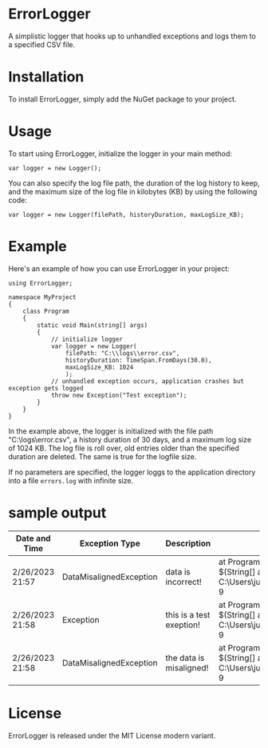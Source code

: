 # ErrorLogger
A simplistic logger that hooks up to unhandled exceptions and logs them to a specified CSV file.

# Installation
To install ErrorLogger, simply add the NuGet package to your project.

# Usage
To start using ErrorLogger, initialize the logger in your main method:

```
var logger = new Logger();
```

You can also specify the log file path, the duration of the log history to keep, and the maximum size of the log file in kilobytes (KB) by using the following code:

```
var logger = new Logger(filePath, historyDuration, maxLogSize_KB);
```

# Example
Here's an example of how you can use ErrorLogger in your project:

```
using ErrorLogger;

namespace MyProject
{
    class Program
    {
        static void Main(string[] args)
        {
            // initialize logger
            var logger = new Logger(
                filePath: "C:\\logs\\error.csv", 
                historyDuration: TimeSpan.FromDays(30.0), 
                maxLogSize_KB: 1024
                );
            // unhandled exception occurs, application crashes but exception gets logged
            throw new Exception("Test exception");
        }
    }
}
```
In the example above, the logger is initialized with the file path "C:\logs\error.csv", a history duration of 30 days, and a maximum log size of 1024 KB.
The log file is roll over, old entries older than the specified duration are deleted. The same is true for the logfile size.

If no parameters are specified, the logger loggs to the application directory into a file `errors.log` with infinite size.

# sample output
| Date and Time | Exception Type | Description | Location |
| --- | --- | --- | --- |
| 2/26/2023 21:57 | DataMisalignedException | data is incorrect! | at Program.<Main>$(String[] args) in C:\Users\julia\OneDrive\Projects\Libraries\ErrorLogger\TestingApplication\Program.cs:line 9 |
| 2/26/2023 21:58 | Exception | this is a test exeption! | at Program.<Main>$(String[] args) in C:\Users\julia\OneDrive\Projects\Libraries\ErrorLogger\TestingApplication\Program.cs:line 9 |
| 2/26/2023 21:58 | DataMisalignedException | the data is misaligned! | at Program.<Main>$(String[] args) in C:\Users\julia\OneDrive\Projects\Libraries\ErrorLogger\TestingApplication\Program.cs:line 9 |




# License
ErrorLogger is released under the MIT License modern variant.


